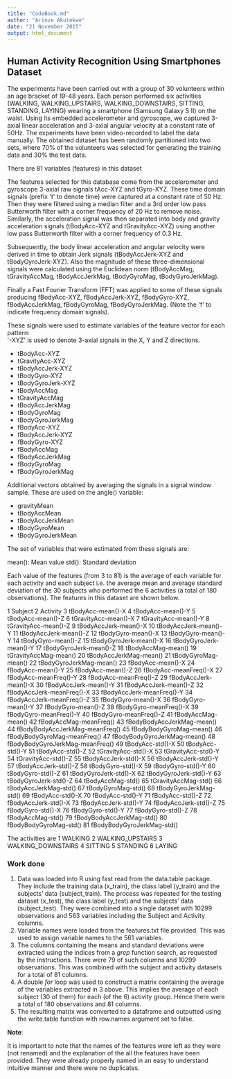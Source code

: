 ```yaml
---
title: "CodeBook.md"
author: "Arinze Akutekwe"
date: "21 November 2015"
output: html_document
---
```


## Human Activity Recognition Using Smartphones Dataset

The experiments have been carried out with a group of 30 volunteers within an age bracket of 19-48 years. Each person performed six activities (WALKING, WALKING_UPSTAIRS, WALKING_DOWNSTAIRS, SITTING, STANDING, LAYING) wearing a smartphone (Samsung Galaxy S II) on the waist. Using its embedded accelerometer and gyroscope, we captured 3-axial linear acceleration and 3-axial angular velocity at a constant rate of 50Hz. The experiments have been video-recorded to label the data manually. The obtained dataset has been randomly partitioned into two sets, where 70% of the volunteers was selected for generating the training data and 30% the test data.

There are 81 variables (features) in this dataset

The features selected for this database come from the accelerometer and gyroscope 3-axial raw signals tAcc-XYZ and tGyro-XYZ. These time domain signals (prefix 't' to denote time) were captured at a constant rate of 50 Hz. Then they were filtered using a median filter and a 3rd order low pass Butterworth filter with a corner frequency of 20 Hz to remove noise. Similarly, the acceleration signal was then separated into body and gravity acceleration signals (tBodyAcc-XYZ and tGravityAcc-XYZ) using another low pass Butterworth filter with a corner frequency of 0.3 Hz. 

Subsequently, the body linear acceleration and angular velocity were derived in time to obtain Jerk signals (tBodyAccJerk-XYZ and tBodyGyroJerk-XYZ). Also the magnitude of these three-dimensional signals were calculated using the Euclidean norm (tBodyAccMag, tGravityAccMag, tBodyAccJerkMag, tBodyGyroMag, tBodyGyroJerkMag). 

Finally a Fast Fourier Transform (FFT) was applied to some of these signals producing fBodyAcc-XYZ, fBodyAccJerk-XYZ, fBodyGyro-XYZ, fBodyAccJerkMag, fBodyGyroMag, fBodyGyroJerkMag. (Note the 'f' to indicate frequency domain signals). 

These signals were used to estimate variables of the feature vector for each pattern:  
'-XYZ' is used to denote 3-axial signals in the X, Y and Z directions.

* tBodyAcc-XYZ
* tGravityAcc-XYZ
* tBodyAccJerk-XYZ
* tBodyGyro-XYZ
* tBodyGyroJerk-XYZ
* tBodyAccMag
* tGravityAccMag
* tBodyAccJerkMag
* tBodyGyroMag
* tBodyGyroJerkMag
* fBodyAcc-XYZ
* fBodyAccJerk-XYZ
* fBodyGyro-XYZ
* fBodyAccMag
* fBodyAccJerkMag
* fBodyGyroMag
* fBodyGyroJerkMag

Additional vectors obtained by averaging the signals in a signal window sample. These are used on the angle() variable:

* gravityMean
* tBodyAccMean
* tBodyAccJerkMean
* tBodyGyroMean
* tBodyGyroJerkMean

The set of variables that were estimated from these signals are: 

mean(): Mean value
std(): Standard deviation

Each value of the features (from 3 to 81) is the average of each variable for each activity and each subject i.e. the average mean and average standard deviation of the 30 subjects who performed the 6 activities (a total of 180 observations). The features in this dataset are shown below.

1                                  Subject
2                                 Activity
3                        tBodyAcc-mean()-X
4                        tBodyAcc-mean()-Y
5                        tBodyAcc-mean()-Z
6                     tGravityAcc-mean()-X
7                     tGravityAcc-mean()-Y
8                     tGravityAcc-mean()-Z
9                    tBodyAccJerk-mean()-X
10                   tBodyAccJerk-mean()-Y
11                   tBodyAccJerk-mean()-Z
12                      tBodyGyro-mean()-X
13                      tBodyGyro-mean()-Y
14                      tBodyGyro-mean()-Z
15                  tBodyGyroJerk-mean()-X
16                  tBodyGyroJerk-mean()-Y
17                  tBodyGyroJerk-mean()-Z
18                      tBodyAccMag-mean()
19                   tGravityAccMag-mean()
20                  tBodyAccJerkMag-mean()
21                     tBodyGyroMag-mean()
22                 tBodyGyroJerkMag-mean()
23                       fBodyAcc-mean()-X
24                       fBodyAcc-mean()-Y
25                       fBodyAcc-mean()-Z
26                   fBodyAcc-meanFreq()-X
27                   fBodyAcc-meanFreq()-Y
28                   fBodyAcc-meanFreq()-Z
29                   fBodyAccJerk-mean()-X
30                   fBodyAccJerk-mean()-Y
31                   fBodyAccJerk-mean()-Z
32               fBodyAccJerk-meanFreq()-X
33               fBodyAccJerk-meanFreq()-Y
34               fBodyAccJerk-meanFreq()-Z
35                      fBodyGyro-mean()-X
36                      fBodyGyro-mean()-Y
37                      fBodyGyro-mean()-Z
38                  fBodyGyro-meanFreq()-X
39                  fBodyGyro-meanFreq()-Y
40                  fBodyGyro-meanFreq()-Z
41                      fBodyAccMag-mean()
42                  fBodyAccMag-meanFreq()
43              fBodyBodyAccJerkMag-mean()
44          fBodyBodyAccJerkMag-meanFreq()
45                 fBodyBodyGyroMag-mean()
46             fBodyBodyGyroMag-meanFreq()
47             fBodyBodyGyroJerkMag-mean()
48         fBodyBodyGyroJerkMag-meanFreq()
49                        tBodyAcc-std()-X
50                        tBodyAcc-std()-Y
51                        tBodyAcc-std()-Z
52                     tGravityAcc-std()-X
53                     tGravityAcc-std()-Y
54                     tGravityAcc-std()-Z
55                    tBodyAccJerk-std()-X
56                    tBodyAccJerk-std()-Y
57                    tBodyAccJerk-std()-Z
58                       tBodyGyro-std()-X
59                       tBodyGyro-std()-Y
60                       tBodyGyro-std()-Z
61                   tBodyGyroJerk-std()-X
62                   tBodyGyroJerk-std()-Y
63                   tBodyGyroJerk-std()-Z
64                       tBodyAccMag-std()
65                    tGravityAccMag-std()
66                   tBodyAccJerkMag-std()
67                      tBodyGyroMag-std()
68                  tBodyGyroJerkMag-std()
69                        fBodyAcc-std()-X
70                        fBodyAcc-std()-Y
71                        fBodyAcc-std()-Z
72                    fBodyAccJerk-std()-X
73                    fBodyAccJerk-std()-Y
74                    fBodyAccJerk-std()-Z
75                       fBodyGyro-std()-X
76                       fBodyGyro-std()-Y
77                       fBodyGyro-std()-Z
78                       fBodyAccMag-std()
79               fBodyBodyAccJerkMag-std()
80                  fBodyBodyGyroMag-std()
81              fBodyBodyGyroJerkMag-std()

The activities are
1 WALKING
2 WALKING_UPSTAIRS
3 WALKING_DOWNSTAIRS
4 SITTING
5 STANDING
6 LAYING


### Work done

1.	Data was loaded into R using fast read from the data.table package. They include the training data (x_train), the class label (y_train) and the subjects’ data (subject_train). The process was repeated for the testing dataset (x_test), the class label (y_test) and the subjects’ data (subject_test). They were combined into a single dataset with 10299 observations and 563 variables including the Subject and Activity columns.
2.	Variable names were loaded from the features.txt file provided. This was used to assign variable names to the 561 variables.
3.	The columns containing the means and standard deviations were extracted using the indices from a *grep* function search, as requested by the instructions. There were 79 of such columns and 10299 observations. This was combined with the subject and activity datasets for a total of 81 columns. 
4.	A double *for* loop was used to construct a matrix containing the average of the variables extracted in 3 above. This implies the average of each subject (30 of them) for each (of the 6) activity group. Hence there were a total of 180 observations and 81 columns.
5.	The resulting matrix was converted to a dataframe and outputted using the write.table function with row.names argument set to false.

**Note**:

It is important to note that the names of the features were left as they were (not renamed) and the explanation of the all the features have been provided. They were already properly named in an easy to understand intuitive manner and there were no duplicates.
